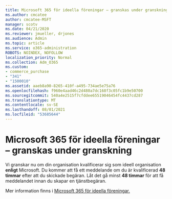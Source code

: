 ```yaml
---
title: Microsoft 365 för ideella föreningar – granskas under granskning
ms.author: cmcatee
author: cmcatee-MSFT
manager: scotv
ms.date: 04/21/2020
ms.reviewer: jmueller, drjones
ms.audience: Admin
ms.topic: article
ms.service: o365-administration
ROBOTS: NOINDEX, NOFOLLOW
localization_priority: Normal
ms.collection: Adm_O365
ms.custom:
- commerce_purchase
- "341"
- "1500010"
ms.assetid: aaeb8a90-8265-410f-a495-734ae5e75a76
ms.openlocfilehash: f960e4aad46c2d480a7dc168f3c05fc1b9e50700
ms.sourcegitcommit: 540a4e2515f7cfddee65519046454fc4437cd287
ms.translationtype: MT
ms.contentlocale: sv-SE
ms.lasthandoff: 08/01/2021
ms.locfileid: "53685644"
---
```

# <a name="microsoft-365-for-nonprofits---under-review"></a>Microsoft 365 för ideella föreningar – granskas under granskning

Vi granskar nu om din organisation kvalificerar sig som ideell organisation **enligt** Microsoft. Du kommer att få ett meddelande om du är kvalificerad **48 timmar** efter att du skickade begäran. Låt det gå minst **48 timmar** för att få meddelandet innan du skapar en tjänstbegäran. 

Mer information finns i [Microsoft 365 för ideella föreningar.](https://www.microsoft.com/nonprofits/microsoft-365) 
